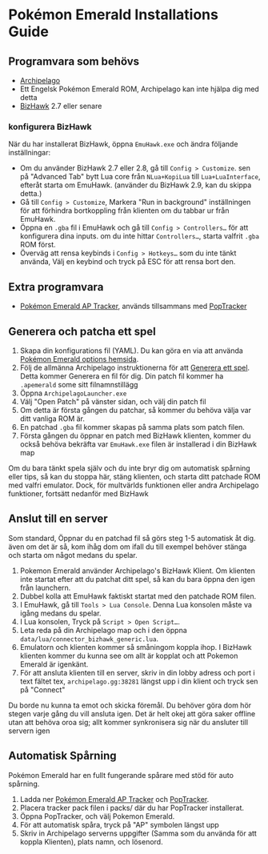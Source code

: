# Pokémon Emerald Installations Guide

## Programvara som behövs

- [Archipelago](https://github.com/ArchipelagoMW/Archipelago/releases)
- Ett Engelsk Pokémon Emerald ROM, Archipelago kan inte hjälpa dig med detta
- [BizHawk](https://tasvideos.org/BizHawk/ReleaseHistory) 2.7 eller senare

### konfigurera BizHawk

När du har installerat BizHawk, öppna `EmuHawk.exe` och ändra följande inställningar:

- Om du använder BizHawk 2.7 eller 2.8, gå till `Config > Customize`. sen på "Advanced Tab" bytt Lua core från
`NLua+KopiLua` till `Lua+LuaInterface`, efteråt starta om EmuHawk. (använder du BizHawk 2.9, kan du skippa detta.)
- Gå till `Config > Customize`, Markera "Run in background" inställningen för att förhindra bortkoppling från
klienten om du tabbar ur från EmuHawk.
- Öppna en `.gba` fil i EmuHawk och gå till `Config > Controllers…` för att konfigurera dina inputs.
om du inte hittar `Controllers…`, starta valfrit `.gba` ROM först.
- Överväg att rensa keybinds i `Config > Hotkeys…` som du inte tänkt använda, Välj en keybind och tryck på ESC
för att rensa bort den.

## Extra programvara

- [Pokémon Emerald AP Tracker](https://github.com/seto10987/Archipelago-Emerald-AP-Tracker/releases/latest),
används tillsammans med
[PopTracker](https://github.com/black-sliver/PopTracker/releases)

## Generera och patcha ett spel

1. Skapa din konfigurations fil (YAML). Du kan göra en via att använda
[Pokémon Emerald options hemsida](../../../games/Pokemon%20Emerald/player-options).
2. Följ de allmänna Archipelago instruktionerna för att
[Generera ett spel](../../Archipelago/setup/en#generating-a-game).
Detta kommer Generera en fil för dig. Din patch fil kommer ha `.apemerald` some sitt filnamnstillägg
3. Öppna `ArchipelagoLauncher.exe`
4. Välj "Open Patch" på vänster sidan, och välj din patch fil
5. Om detta är första gången du patchar, så kommer du behöva välja var ditt vanliga ROM är.
6. En patchad `.gba` fil kommer skapas på samma plats som patch filen.
7. Första gången du öppnar en patch med BizHawk klienten, kommer du också behöva bekräfta var `EmuHawk.exe`
filen är installerad i din BizHawk map

Om du bara tänkt spela själv och du inte bryr dig om automatisk spårning eller tips, så kan du stoppa här, stäng
klienten, och starta ditt patchade ROM med valfri emulator. Dock, för multvärlds funktionen eller andra Archipelago
funktioner, fortsätt nedanför med BizHawk

## Anslut till en server

Som standard, Öppnar du en patchad fil så görs steg 1-5 automatisk åt dig. även om det är så, kom ihåg dom om ifall
du till exempel behöver stänga och starta om något medans du spelar.

1. Pokemon Emerald använder Archipelago's BizHawk Klient. Om klienten inte startat efter att du patchat ditt spel,
så kan du bara öppna den igen från launchern.
2. Dubbel kolla att EmuHawk faktiskt startat med den patchade ROM filen.
3. I EmuHawk, gå till `Tools > Lua Console`. Denna Lua konsolen måste va igång medans du spelar.
4. I Lua konsolen, Tryck på `Script > Open Script…`.
5. Leta reda på din Archipelago map och i den öppna `data/lua/connector_bizhawk_generic.lua`.
6. Emulatorn och klienten kommer så småningom koppla ihop. I BizHawk klienten kommer du kunna see om allt är
kopplat och att Pokemon Emerald är igenkänt.
7. För att ansluta klienten till en server, skriv in din lobby adress och port i text fältet tex, `archipelago.gg:38281`
längst upp i din klient och tryck sen på "Connect"

Du borde nu kunna ta emot och skicka föremål. Du behöver göra dom hör stegen varje gång du vill ansluta igen. Det är
helt okej att göra saker offline utan att behöva oroa sig; allt kommer synkronisera sig när du ansluter till servern igen

## Automatisk Spårning

Pokémon Emerald har en fullt fungerande spårare med stöd för auto spårning.

1. Ladda ner [Pokémon Emerald AP Tracker](https://github.com/seto10987/Archipelago-Emerald-AP-Tracker/releases/latest)
och
[PopTracker](https://github.com/black-sliver/PopTracker/releases).
2. Placera tracker pack filen i packs/ där du har PopTracker installerat.
3. Öppna PopTracker, och välj Pokemon Emerald.
4. För att automatisk spåra, tryck på "AP" symbolen längst upp
5. Skriv in Archipelago serverns uppgifter (Samma som du använda för att koppla Klienten), plats namn, och lösenord.
